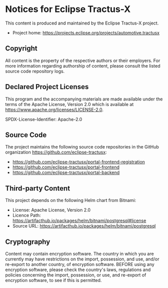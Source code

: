 # Notices for Eclipse Tractus-X

This content is produced and maintained by the Eclipse Tractus-X project.

* Project home: https://projects.eclipse.org/projects/automotive.tractusx

## Copyright

All content is the property of the respective authors or their employers. For
more information regarding authorship of content, please consult the listed
source code repository logs.

## Declared Project Licenses

This program and the accompanying materials are made available under the terms
of the Apache License, Version 2.0 which is available at
https://www.apache.org/licenses/LICENSE-2.0.

SPDX-License-Identifier: Apache-2.0

## Source Code

The project maintains the following source code repositories in the GitHub organization https://github.com/eclipse-tractusx:

* https://github.com/eclipse-tractusx/portal-frontend-registration
* https://github.com/eclipse-tractusx/portal-frontend
* https://github.com/eclipse-tractusx/portal-backend

## Third-party Content

This project depends on the following Helm chart from Bitnami:

* License: Apache License, Version 2.0
* Licence Path: https://artifacthub.io/packages/helm/bitnami/postgresql#license
* Source URL: https://artifacthub.io/packages/helm/bitnami/postgresql

## Cryptography

Content may contain encryption software. The country in which you are currently
may have restrictions on the import, possession, and use, and/or re-export to
another country, of encryption software. BEFORE using any encryption software,
please check the country's laws, regulations and policies concerning the import,
possession, or use, and re-export of encryption software, to see if this is
permitted.
